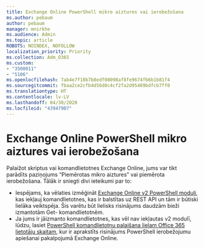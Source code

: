 ```yaml
---
title: Exchange Online PowerShell mikro aiztures vai ierobežošana
ms.author: pebaum
author: pebaum
manager: mnirkhe
ms.audience: Admin
ms.topic: article
ROBOTS: NOINDEX, NOFOLLOW
localization_priority: Priority
ms.collection: Adm_O365
ms.custom:
- "3500011"
- "5106"
ms.openlocfilehash: 7ab4e7f18b7b8edf08098af8fe9674f66b1b81f4
ms.sourcegitcommit: fbaa2ce2cfb4d56d8c4cf2fa2d95489bdfcb7ff0
ms.translationtype: HT
ms.contentlocale: lv-LV
ms.lasthandoff: 04/30/2020
ms.locfileid: "43947907"
---
```

# <a name="micro-delays-or-throttling-in-exchange-online-powershell"></a>Exchange Online PowerShell mikro aiztures vai ierobežošana

Palaižot skriptus vai komandlietotnes Exchange Online, jums var tikt parādīts paziņojums “Piemērotas mikro aiztures” vai piemērota ierobežošana. Tālāk ir sniegti divi ieteikumi par to:

- Iespējams, ka vēlaties izmēģināt [Exchange Online v2 PowerShell moduli](https://docs.microsoft.com/powershell/exchange/exchange-online/exchange-online-powershell-v2/exchange-online-powershell-v2?view=exchange-ps), kas iekļauj komandlietotnes, kas ir balstītas uz REST API un tām ir būtiski lielāka veiktspēja. Šis varētu būt lielisks risinājums daudzām bieži izmantotām Get- komandlietotnēm.
- Ja jums ir jāizmanto komandlietotnes, kas vēl nav iekļautas v2 modulī, lūdzu, lasiet [PowerShell komandlietotņu palaišana lielam Office 365 lietotāju skaitam](https://techcommunity.microsoft.com/t5/exchange-team-blog/updated-running-powershell-cmdlets-for-large-numbers-of-users-in/ba-p/1000628#), kur ir aprakstīts risinājums PowerShell ierobežojumu apiešanai pakalpojumā Exchange Online.

